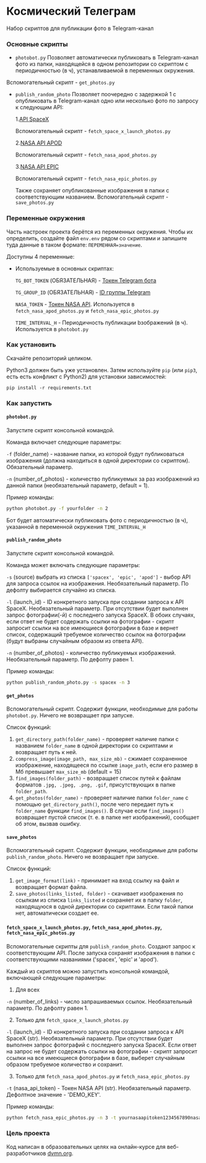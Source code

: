 # Космический Телеграм

Набор скриптов для публикации фото в Telegram-канал

### Основные скрипты

- `photobot.py`
Позволяет автоматически публиковать в Telegram-канал фото из папки, находящейся в одном репозитории со скриптом с периодичностью (в ч), устанавливаемой в переменных окружения.

Вспомогательный скрипт - `get_photos.py`

- `publish_random_photo`
Позволяет поочередно с задержкой 1 с опубликовать в Telegram-канал одно или несколько фото по запросу к следующим API:
 
  1.[API SpaceX](https://github.com/r-spacex/SpaceX-API)
  
  Вспомогательный скрипт - `fetch_space_x_launch_photos.py`
  
  2.[NASA API APOD](https://github.com/nasa/apod-api)
  
  Вспомогательный скрипт - `fetch_nasa_apod_photos.py`
  
  3.[NASA API EPIC](https://epic.gsfc.nasa.gov/about/epic)
  
  Вспомогательный скрипт - `fetch_nasa_epic_photos.py`

  Также сохраняет опубликованные изображения в папки с соответствующим названием. Вспомогательный скрипт - `save_photos.py`

### Переменные окружения

Часть настроек проекта берётся из переменных окружения. Чтобы их определить, создайте файл `env.env` рядом со скриптами и запишите туда данные в таком формате: `ПЕРЕМЕННАЯ=значение`.

Доступны 4 переменные:
- Используемые в основных скриптах:
  
  `TG_BOT_TOKEN` (ОБЯЗАТЕЛЬНАЯ) - [Токен Telegram бота](https://core.telegram.org/bots/tutorial#obtain-your-bot-token) 
  
  `TG_GROUP_ID` (ОБЯЗАТЕЛЬНАЯ) - [ID группы Telegram](https://stackoverflow.com/questions/32423837/telegram-bot-how-to-get-a-group-chat-id) 

  `NASA_TOKEN` - [Токен NASA API](https://api.nasa.gov/). Используется в `fetch_nasa_apod_photos.py` и `fetch_nasa_epic_photos.py`
 
  `TIME_INTERVAL_H` - Периодичность публикации bзображений (в ч). Используется в `photobot.py`
  
  

### Как установить

Скачайте репозиторий целиком.

Python3 должен быть уже установлен. 
Затем используйте `pip` (или `pip3`, есть есть конфликт с Python2) для установки зависимостей:
```
pip install -r requirements.txt
```

### Как запустить

#### `photobot.py`
 
Запустите скрипт консольной командой.

Команда включает следующие параметры:

`-f` (folder_name) - название папки, из которой будут публиковаться изображения (должна находиться в одной директории со скриптом). Обязательный параметр.

`-n` (number_of_photos) - количество публикуемых за раз изображений из данной папки (необязательный параметр, default = 1).

Пример команды:
```sh
python photobot.py -f yourfolder -n 2
```
Бот будет автоматически публиковать фото с периодичностью (в ч), указанной в переменной окружения `TIME_INTERVAL_H` 

#### `publish_random_photo`
  
Запустите скрипт консольной командой.

Команда может включать следующие параметры:

`-s` (source) выбрать из списка `['spacex', 'epic', 'apod']` - выбор API для запроса ссылок на изображения. Необязательный параметр. По дефолту выбирается случайно из списка.

`-l` (launch_id) - ID конкретного запуска при создании запроса к API SpaceX. Необязательный параметр. При отсутствии будет выполнен запрос фотографии(-й) с последнего запуска SpaceX. В обоих случаях, если ответ не будет содержать ссылки на фотографии - скрипт запросит ссылки на все имеющиеся фотографии в базе и вернет список, содержащий требуемое количество ссылок на фотографии (будут выбраны случайным образом из ответа API).

`-n` (number_of_photos) - количество публикуемых изображений. Необязательный параметр. По дефолту равен 1.

Пример команды:
```sh
python publish_random_photo.py -s spacex -n 3
```

#### `get_photos`

Вспомогательный скрипт. Содержит функции, необходимые для работы `photobot.py`. Ничего не возвращает при запуске.

Список функций:
 1. `get_directory_path(folder_name)` - проверяет наличие папки с названием `folder_name` в одной директории со скриптами и возвращает путь к ней.
 2. `compress_image(image_path, max_size_mb)` - сжимает сохраненное изображение, находящееся по ссылке `image_path`, если его размер в Мб превышает `max_size_mb` (default = 15)
 3. `find_images(folder_path)` - возвращает список путей к файлам форматов `.jpg, .jpeg, .png, .gif`, присутствующих в папке `folder_path`.
 4. `get_photos(folder_name)` - проверяет наличие папки `folder_name` с помощью `get_directory_path()`, после чего передает путь к `folder_name` функции `find_images()`. В случае если `find_images()` возвращает пустой список (т. е. в папке нет изображений), сообщает об этом, вызвав ошибку.


#### `save_photos`

Вспомогательный скрипт. Содержит функции, необходимые для работы `publish_random_photo`. Ничего не возвращает при запуске.

Список функций:
 1. `get_image_format(link)` - принимает на вход ссылку на файл и возвращает формат файла.
 2. `save_photos(links_listed, folder)` - скачивает изображения по ссылкам из списка `links_listed` и сохраняет их в папку `folder`, находящуюся в одной директории со скриптами. Если такой папки нет, автоматически создает ее.


#### `fetch_space_x_launch_photos.py`, `fetch_nasa_apod_photos.py`, `fetch_nasa_epic_photos.py`

Вспомогательные скрипты для `publish_random_photo`. Создают запрос к соответствующим API. После запуска сохранят изображения в папки с соответствующими названиями ('spacex', 'epic' и 'apod').

Каждый из скриптов можно запустить консольной командой, включающей следующие параметры:

 1. Для всех

`-n` (number_of_links) - число запрашиваемых ссылок. Необязательный параметр. По дефолту равен 1. 

 2. Только для `fetch_space_x_launch_photos.py`
    
`-l` (launch_id) - ID конкретного запуска при создании запроса к API SpaceX (str). Необязательный параметр. При отсутствии будет выполнен запрос фотографий с последнего запуска SpaceX. Если ответ на запрос не будет содержать ссылки на фотографии - скрипт запросит ссылки на все имеющиеся фотографии в базе, выберет случайным образом требуемое количество и сохранит.

 3. Только для  `fetch_nasa_apod_photos.py` и `fetch_nasa_epic_photos.py`

`-t` (nasa_api_token) - Токен NASA API (str). Необязательный параметр. Дефолтное значение - 'DEMO_KEY'. 
 
Пример команды:
```sh
python fetch_nasa_epic_photos.py -n 3 -t yournasaapitoken1234567890nasaapitoken01
```

### Цель проекта

Код написан в образовательных целях на онлайн-курсе для веб-разработчиков [dvmn.org](https://dvmn.org/).
